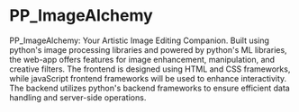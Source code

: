 # PP_ImageAlchemy
PP_ImageAlchemy: Your Artistic Image Editing Companion.
Built using python's image processing libraries and powered by 
python's ML libraries, the web-app offers features for image enhancement, 
manipulation, and creative filters. The frontend is designed using HTML 
and CSS frameworks, while javaScript frontend frameworks will be used to 
enhance interactivity. The backend utilizes python's backend frameworks 
to ensure efficient data handling and server-side operations.
